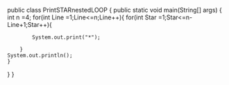 public class PrintSTARnestedLOOP {
    public static void main(String[] args) {
       int n =4;
        for(int Line =1;Line<=n;Line++){
            for(int Star =1;Star<=n-Line+1;Star++){

            
            System.out.print("*");
    
        }
    System.out.println();
    }

}
}
